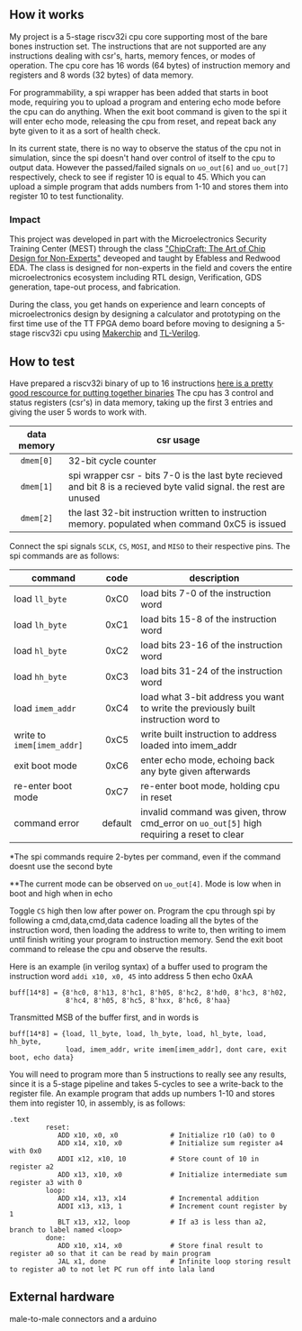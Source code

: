 <!---

This file is used to generate your project datasheet. Please fill in the information below and delete any unused
sections.

You can also include images in this folder and reference them in the markdown. Each image must be less than
512 kb in size, and the combined size of all images must be less than 1 MB.
-->

## How it works

My project is a 5-stage riscv32i cpu core supporting most of the bare bones instruction set. The instructions that are not supported are any instructions dealing with csr's, harts, memory fences, or modes of operation. The cpu core has 16 words (64 bytes) of instruction memory and registers and 8 words (32 bytes) of data memory.

For programmability, a spi wrapper has been added that starts in boot mode, requiring you to upload a program and entering echo mode before the cpu can do anything. When the exit boot command is given to the spi it will enter echo mode, releasing the cpu from reset, and repeat back any byte given to it as a sort of health check. 

In its current state, there is no way to observe the status of the cpu not in simulation, since the spi doesn't hand over control of itself to the cpu to output data. However the passed/failed signals on `uo_out[6]` and `uo_out[7]` respectively, check to see if register 10 is equal to 45. Which you can upload a simple program that adds numbers from 1-10 and stores them into register 10 to test functionality.

### Impact

This project was developed in part with the Microelectronics Security Training Center (MEST) through the class ["ChipCraft: The Art of Chip Design for Non-Experts"](https://github.com/efabless/chipcraft---mest-course) deveoped and taught by Efabless and Redwood EDA. The class is designed for non-experts in the field and covers
the entire microelectronics ecosystem including RTL design, Verification, GDS generation, tape-out process, and fabrication. 

During the class, you get hands on experience and learn concepts of microelectronics design by designing a calculator and prototyping on the first time use of the TT FPGA 
demo board before moving to designing a 5-stage riscv32i cpu using [Makerchip](https://www.makerchip.com/) and [TL-Verilog](https://www.redwoodeda.com/tl-verilog).

## How to test

Have prepared a riscv32i binary of up to 16 instructions [here is a pretty good rescource for putting together binaries](https://riscvasm.lucasteske.dev/)
The cpu has 3 control and status registers (csr's) in data memory, taking up the first 3 entries and giving the user 5 words to work with. 

|data memory|csr usage|
|:---------:|---------|
|`dmem[0]`  |32-bit cycle counter                                                                                                |
|`dmem[1]`  |spi wrapper csr - bits 7-0 is the last byte recieved and bit 8 is a recieved byte valid signal. the rest are unused |
|`dmem[2]`  |the last 32-bit instruction written to instruction memory. populated when command 0xC5 is issued                    |


Connect the spi signals `SCLK`, `CS`, `MOSI`, and `MISO` to their respective pins. The spi commands are as follows:

|command|code|description|
|-------|:--:|-----------|
|load `ll_byte`              |0xC0     | load bits 7-0 of the instruction word                                                     |
|load `lh_byte`              |0xC1     | load bits 15-8 of the instruction word                                                    |
|load `hl_byte`              |0xC2     | load bits 23-16 of the instruction word                                                   |
|load `hh_byte`              |0xC3     | load bits 31-24 of the instruction word                                                   |
|load `imem_addr`            |0xC4     | load what 3-bit address you want to write the previously built instruction word to        |
|write to `imem[imem_addr]`  |0xC5     | write built instruction to address loaded into imem_addr                                  |
|exit boot mode              |0xC6     | enter echo mode, echoing back any byte given afterwards                                   |
|re-enter boot mode          |0xC7     | re-enter boot mode, holding cpu in reset                                                  |
|command error               |default  | invalid command was given, throw cmd_error on `uo_out[5]` high requiring a reset to clear |

*The spi commands require 2-bytes per command, even if the command doesnt use the second byte

**The current mode can be observed on `uo_out[4]`. Mode is low when in boot and high when in echo

Toggle `CS` high then low after power on. Program the cpu through spi by following a cmd,data,cmd,data cadence loading all the bytes of the instruction word, then loading the address to write to, then writing to imem until finish writing your program to instruction memory. Send the exit boot command to release the cpu and observe the results.

Here is an example (in verilog syntax) of a buffer used to program the instruction word  `addi x10, x0, 45` into address 5 then echo 0xAA

```
buff[14*8] = {8'hc0, 8'h13, 8'hc1, 8'h05, 8'hc2, 8'hd0, 8'hc3, 8'h02, 
              8'hc4, 8'h05, 8'hc5, 8'hxx, 8'hc6, 8'haa}
```

Transmitted MSB of the buffer first, and in words is

```
buff[14*8] = {load, ll_byte, load, lh_byte, load, hl_byte, load, hh_byte,
              load, imem_addr, write imem[imem_addr], dont care, exit boot, echo data}
```

You will need to program more than 5 instructions to really see any results, since it is a 5-stage pipeline and takes 5-cycles to see a write-back to the register file. An example program that adds up numbers 1-10 and stores them into register 10, in assembly, is as follows:

```assembly
.text
         reset:
            ADD x10, x0, x0             # Initialize r10 (a0) to 0
            ADD x14, x10, x0            # Initialize sum register a4 with 0x0
            ADDI x12, x10, 10           # Store count of 10 in register a2
            ADD x13, x10, x0            # Initialize intermediate sum register a3 with 0
         loop:
            ADD x14, x13, x14           # Incremental addition
            ADDI x13, x13, 1            # Increment count register by 1
            BLT x13, x12, loop          # If a3 is less than a2, branch to label named <loop>
         done:
            ADD x10, x14, x0            # Store final result to register a0 so that it can be read by main program
            JAL x1, done                # Infinite loop storing result to register a0 to not let PC run off into lala land
```


## External hardware

male-to-male connectors and a arduino
